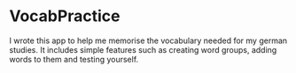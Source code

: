 # VocabPractice
I wrote this app to help me memorise the vocabulary needed for my german studies. It includes simple features such as creating word groups,
adding words to them and testing yourself.
